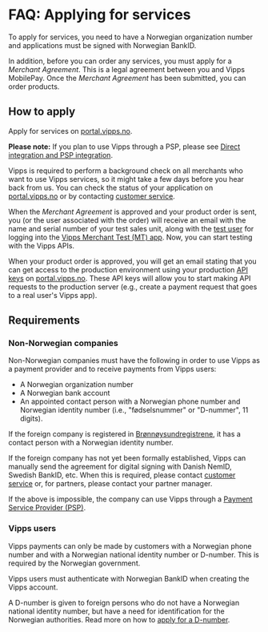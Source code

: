 <!-- START_METADATA
---
title: "FAQ: Applying for services"
sidebar_label: Applying for services
sidebar_position: 400
pagination_next: null
pagination_prev: null
---
END_METADATA -->

# FAQ: Applying for services

To apply for services, you need to have a Norwegian organization number
and applications must be signed with Norwegian BankID.

In addition, before you can order any services, you must apply for
a *Merchant Agreement*. This is a legal agreement between you and Vipps MobilePay.
Once the *Merchant Agreement* has been submitted, you can order
products.

## How to apply

Apply for services on
[portal.vipps.no](https://portal.vipps.no).

**Please note:** If you plan to use Vipps through a PSP, please see
[Direct integration and PSP integration](../common-topics/direct-vs-psp.md).

Vipps is required to perform a background check on all merchants who want to use Vipps
services, so it might take a few days before you hear back from us.
You can check the status of your application on
[portal.vipps.no](https://portal.vipps.no)
or
by contacting [customer service](https://www.vipps.no/kontakt-oss/).

When the *Merchant Agreement* is approved and your product order is sent,
you (or the user associated with the order) will receive an email
with the name and serial number of your test sales unit, along with the
[test user](https://developer.vippsmobilepay.com/docs/vipps-developers/test-environment/#test-users)
for logging into the
[Vipps Merchant Test (MT) app](https://developer.vippsmobilepay.com/docs/vipps-developers/test-environment/#vipps-test-apps).
Now, you can start testing with the Vipps APIs.

When your product order is approved, you will get an email stating that you can
get access to the production environment using your production
[API keys](../common-topics/api-keys.md)
on
[portal.vipps.no](https://portal.vipps.no).
These API keys will allow you to start making API requests to the production server
(e.g., create a payment request that goes to a real user's Vipps app).

## Requirements

### Non-Norwegian companies

Non-Norwegian companies must have the following in order to use Vipps as a payment
provider and to receive payments from Vipps users:

* A Norwegian organization number
* A Norwegian bank account
* An appointed contact person with a Norwegian phone number and Norwegian
  identity number (i.e., "fødselsnummer" or "D-nummer", 11 digits).

If the foreign company is registered in
[Brønnøysundregistrene](https://www.brreg.no/),
it has a contact person with a Norwegian identity number.

If the foreign company has not yet been formally established, Vipps can
manually send the agreement for digital signing with Danish NemID,
Swedish BankID, etc. When this is required, please contact
[customer service](https://vipps.no/kontakt-oss/)
or, for partners, please contact your partner manager.

If the above is impossible, the company can use Vipps through a
[Payment Service Provider (PSP)](https://vipps.no/produkter-og-tjenester/bedrift/ta-betalt-paa-nett/ta-betalt-paa-nett/#kom-i-gang-med-vipps-pa-nett-category-2).

### Vipps users

Vipps payments can only be made by customers with a Norwegian phone number and
with a Norwegian national identity number or D-number.
This is required by the Norwegian government.

Vipps users must authenticate with Norwegian BankID when creating the Vipps account.

A D-number is given to foreign persons who do not have a Norwegian national identity number,
but have a need for identification for the Norwegian authorities.
Read more on how to
[apply for a D-number](https://www.skatteetaten.no/en/person/foreign/norwegian-identification-number/).
